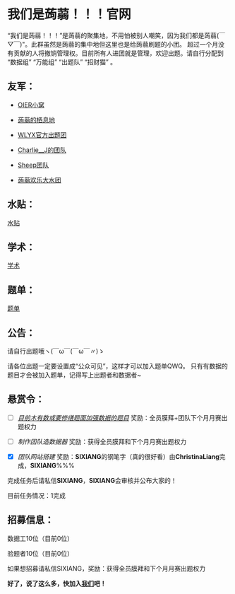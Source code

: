 # 我们是蒟蒻！！！官网

“我们是蒟蒻！！！”是蒟蒻的聚集地，不用怕被别人嘲笑，因为我们都是蒟蒻(￣▽￣)"。此群虽然是蒟蒻的集中地但这里也是给蒟蒻刷题的小团。 超过一个月没有贡献的人将撤销管理权。目前所有人进团就是管理，欢迎出题。请自行分配到 “数据组” “万能组” “出题队” “招财猫” 。

## 友军：

- [OIER小窝](https://www.luogu.com.cn/team/25004)

- [蒟蒻的栖息地](https://www.luogu.com.cn/team/26065)

- [WLYX官方出题团](https://www.luogu.com.cn/team/26458)

- [Charlie__J的团队](https://www.luogu.com.cn/team/26308)

- [Sheep团队](https://www.luogu.com.cn/team/17724)

- [蒟蒻欢乐大水团](https://www.luogu.com.cn/team/26129)

## 水贴：
[水贴](https://www.luogu.com.cn/discuss/show/200560)

## 学术：
[学术](https://www.luogu.com.cn/discuss/show/200558)

## 题单：
[题单](https://www.luogu.com.cn/training/5639)

## 公告：

请自行出题哦ヽ(￣ω￣(￣ω￣〃)ゝ

请各位出题一定要设置成“公众可见”，这样才可以加入题单QWQ。
只有有数据的题目才会被加入题单，记得写上出题者和数据者~

## 悬赏令：

- [ ] _[目前木有数或要修缮题面加强数据的题目](https://www.luogu.com.cn/discuss/show/213569)_ 奖励：全员膜拜+团队下个月月赛出题权力

- [ ] _制作团队造数据器_ 奖励：获得全员膜拜和下个月月赛出题权力

- [x] _团队网站搭建_ 奖励：**SIXIANG**的钢笔字（真的很好看）由**ChristinaLiang**完成，**SIXIANG**%%%

完成任务后请私信**SIXIANG**，**SIXIANG**会审核并公布大家的！

目前任务情况：1完成

## 招募信息：

数据工10位（目前0位）

验题者10位（目前0位）

如果想招募请私信SIXIANG，奖励：获得全员膜拜和下个月月赛出题权力

**好了，说了这么多，快加入[我们](https://www.luogu.com.cn/team/25525)吧！**
